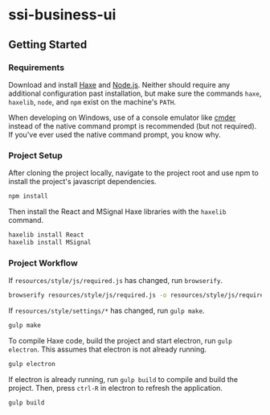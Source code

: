 # ssi-business-ui

## Getting Started

### Requirements
Download and install [Haxe](http://haxe.org/) and [Node.js](https://nodejs.org/). Neither should require any additional configuration past installation, but make sure the commands `haxe`, `haxelib`, `node`, and `npm` exist on the machine's `PATH`.

When developing on Windows, use of a console emulator like [cmder](http://cmder.net/) instead of the native command prompt is recommended (but not required). If you've ever used the native command prompt, you know why.

### Project Setup
After cloning the project locally, navigate to the project root and use npm to install the project's javascript dependencies.
```bash
npm install
```

Then install the React and MSignal Haxe libraries with the `haxelib` command.
```bash
haxelib install React
haxelib install MSignal
```


### Project Workflow
If `resources/style/js/required.js` has changed, run `browserify`.
```bash
browserify resources/style/js/required.js -o resources/style/js/required
```

If `resources/style/settings/*` has changed, run `gulp make`.
```bash
gulp make
```

To compile Haxe code, build the project and start electron, run `gulp electron`. This assumes that electron is not already running.
```bash
gulp electron
```

If electron is already running, run `gulp build` to compile and build the project. Then, press `ctrl-R` in electron to refresh the application.
```bash
gulp build
```
